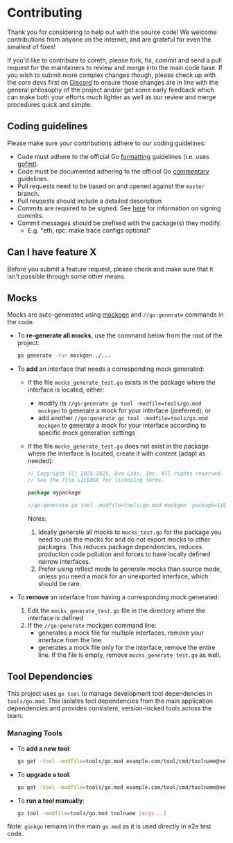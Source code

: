 # Contributing

Thank you for considering to help out with the source code! We welcome 
contributions from anyone on the internet, and are grateful for even the 
smallest of fixes!

If you'd like to contribute to coreth, please fork, fix, commit and send a 
pull request for the maintainers to review and merge into the main code base. If
you wish to submit more complex changes though, please check up with the core 
devs first on [Discord](https://chat.avalabs.org) to 
ensure those changes are in line with the general philosophy of the project 
and/or get some early feedback which can make both your efforts much lighter as
well as our review and merge procedures quick and simple.

## Coding guidelines

Please make sure your contributions adhere to our coding guidelines:

 * Code must adhere to the official Go 
[formatting](https://go.dev/doc/effective_go#formatting) guidelines 
(i.e. uses [gofmt](https://pkg.go.dev/cmd/gofmt)).
 * Code must be documented adhering to the official Go 
[commentary](https://go.dev/doc/effective_go#commentary) guidelines.
 * Pull requests need to be based on and opened against the `master` branch.
 * Pull reuqests should include a detailed description
 * Commits are required to be signed. See [here](https://docs.github.com/en/authentication/managing-commit-signature-verification/signing-commits)
 for information on signing commits.
 * Commit messages should be prefixed with the package(s) they modify.
   * E.g. "eth, rpc: make trace configs optional"

## Can I have feature X

Before you submit a feature request, please check and make sure that it isn't 
possible through some other means.

## Mocks

Mocks are auto-generated using [mockgen](https://pkg.go.dev/go.uber.org/mock/mockgen) and `//go:generate` commands in the code.

* To **re-generate all mocks**, use the command below from the root of the project:

    ```sh
    go generate -run mockgen ./...
    ```

* To **add** an interface that needs a corresponding mock generated:
  * if the file `mocks_generate_test.go` exists in the package where the interface is located, either:
    * modify its `//go:generate go tool -modfile=tools/go.mod mockgen` to generate a mock for your interface (preferred); or
    * add another `//go:generate go tool -modfile=tools/go.mod mockgen` to generate a mock for your interface according to specific mock generation settings
  * if the file `mocks_generate_test.go` does not exist in the package where the interface is located, create it with content (adapt as needed):

    ```go
    // Copyright (C) 2025-2025, Ava Labs, Inc. All rights reserved.
    // See the file LICENSE for licensing terms.

    package mypackage

    //go:generate go tool -modfile=tools/go.mod mockgen -package=${GOPACKAGE} -destination=mocks_test.go . YourInterface
    ```

    Notes:
    1. Ideally generate all mocks to `mocks_test.go` for the package you need to use the mocks for and do not export mocks to other packages. This reduces package dependencies, reduces production code pollution and forces to have locally defined narrow interfaces.
    1. Prefer using reflect mode to generate mocks than source mode, unless you need a mock for an unexported interface, which should be rare.
* To **remove** an interface from having a corresponding mock generated:
  1. Edit the `mocks_generate_test.go` file in the directory where the interface is defined
  1. If the `//go:generate` mockgen command line:
      * generates a mock file for multiple interfaces, remove your interface from the line
      * generates a mock file only for the interface, remove the entire line. If the file is empty, remove `mocks_generate_test.go` as well.

## Tool Dependencies

This project uses `go tool` to manage development tool dependencies in `tools/go.mod`. This isolates tool dependencies from the main application dependencies and provides consistent, version-locked tools across the team.

### Managing Tools

* To **add a new tool**:
  ```sh
  go get -tool -modfile=tools/go.mod example.com/tool/cmd/toolname@version
  ```

* To **upgrade a tool**:
  ```sh
  go get -tool -modfile=tools/go.mod example.com/tool/cmd/toolname@newversion
  ```

* To **run a tool manually**:
  ```sh
  go tool -modfile=tools/go.mod toolname [args...]
  ```

Note: `ginkgo` remains in the main `go.mod` as it is used directly in e2e test code.
